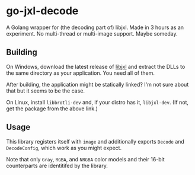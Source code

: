 # go-jxl-decode

A Golang wrapper for (the decoding part of) libjxl. Made in 3 hours as an experiment. No multi-thread or multi-image support. Maybe someday.

## Building

On Windows, download the latest release of [libjxl](https://github.com/libjxl/libjxl) and extract the DLLs to the same directory as your application. You need all of them.

After building, the application might be statically linked? I'm not sure about that but it seems to be the case.

On Linux, install `libbrotli-dev` and, if your distro has it, `libjxl-dev`. (If not, get the package from the above link.)

## Usage

This library registers itself with `image` and additionally exports `Decode` and `DecodeConfig`, which work as you might expect.

Note that only `Gray`, `RGBA`, and `NRGBA` color models and their 16-bit counterparts are identitifed by the library.

